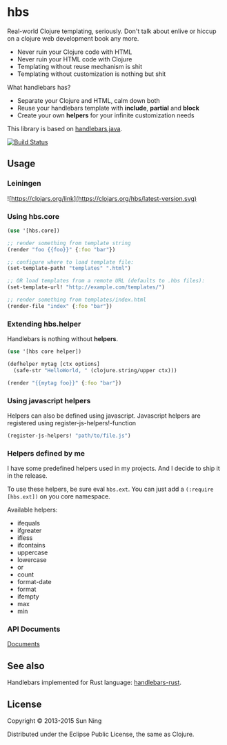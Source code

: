# hbs

Real-world Clojure templating, seriously. Don't talk about enlive or
hiccup on a clojure web development book any more.

* Never ruin your Clojure code with HTML
* Never ruin your HTML code with Clojure
* Templating without reuse mechanism is shit
* Templating without customization is nothing but shit

What handlebars has?

* Separate your Clojure and HTML, calm down both
* Reuse your handlebars template with **include**, **partial** and **block**
* Create your own **helpers** for your infinite customization needs

This library is based on [handlebars.java](https://github.com/jknack/handlebars.java/).

[![Build Status](https://travis-ci.org/sunng87/hbs.svg?branch=master)](https://travis-ci.org/sunng87/hbs)

## Usage

### Leiningen

![https://clojars.org/link](https://clojars.org/hbs/latest-version.svg)

### Using hbs.core

```clojure
(use '[hbs.core])

;; render something from template string
(render "foo {{foo}}" {:foo "bar"})

;; configure where to load template file:
(set-template-path! "templates" ".html")

;; OR load templates from a remote URL (defaults to .hbs files):
(set-template-url! "http://example.com/templates/")

;; render something from templates/index.html
(render-file "index" {:foo "bar"})
```

### Extending hbs.helper

Handlebars is nothing without **helpers**.

```clojure
(use '[hbs core helper])

(defhelper mytag [ctx options]
  (safe-str "HelloWorld, " (clojure.string/upper ctx)))

(render "{{mytag foo}}" {:foo "bar"})

```

### Using javascript helpers
Helpers can also be defined using javascript. Javascript helpers
are registered using register-js-helpers!-function
```clojure
(register-js-helpers! "path/to/file.js")
```

### Helpers defined by me

I have some predefined helpers used in my projects. And I decide to
ship it in the release.

To use these helpers, be sure eval `hbs.ext`. You can
just add a `(:require [hbs.ext])` on you core namespace.

Available helpers:

* ifequals
* ifgreater
* ifless
* ifcontains
* uppercase
* lowercase
* or
* count
* format-date
* format
* ifempty
* max
* min

### API Documents

[Documents](http://sunng.info/hbs/)

## See also

Handlebars implemented for Rust language: [handlebars-rust](https://github.com/sunng87/handlebars-rust).

## License

Copyright © 2013-2015 Sun Ning

Distributed under the Eclipse Public License, the same as Clojure.
